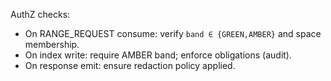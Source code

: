 AuthZ checks:
- On RANGE_REQUEST consume: verify `band ∈ {GREEN,AMBER}` and space membership.
- On index write: require AMBER band; enforce obligations (audit).
- On response emit: ensure redaction policy applied.
